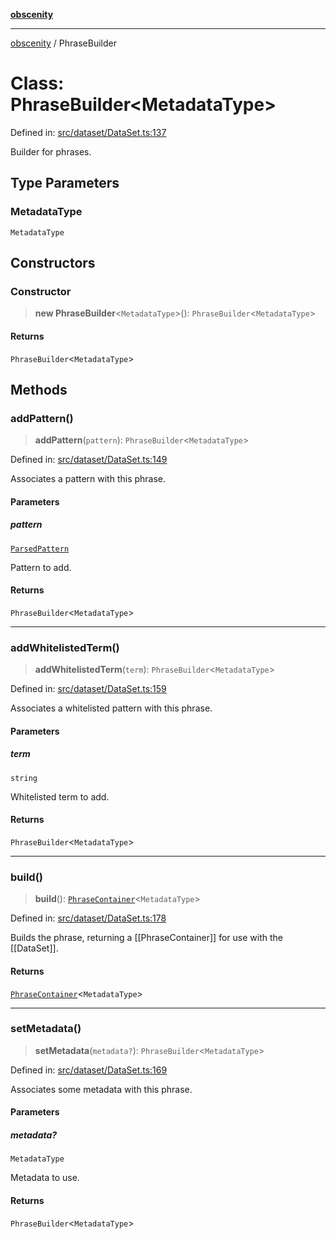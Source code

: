 [**obscenity**](../README.md)

***

[obscenity](../README.md) / PhraseBuilder

# Class: PhraseBuilder\<MetadataType\>

Defined in: [src/dataset/DataSet.ts:137](https://github.com/jo3-l/obscenity/blob/907e5d7d34bb29e7d66f262535368ae2d124a8eb/src/dataset/DataSet.ts#L137)

Builder for phrases.

## Type Parameters

### MetadataType

`MetadataType`

## Constructors

### Constructor

> **new PhraseBuilder**\<`MetadataType`\>(): `PhraseBuilder`\<`MetadataType`\>

#### Returns

`PhraseBuilder`\<`MetadataType`\>

## Methods

### addPattern()

> **addPattern**(`pattern`): `PhraseBuilder`\<`MetadataType`\>

Defined in: [src/dataset/DataSet.ts:149](https://github.com/jo3-l/obscenity/blob/907e5d7d34bb29e7d66f262535368ae2d124a8eb/src/dataset/DataSet.ts#L149)

Associates a pattern with this phrase.

#### Parameters

##### pattern

[`ParsedPattern`](../interfaces/ParsedPattern.md)

Pattern to add.

#### Returns

`PhraseBuilder`\<`MetadataType`\>

***

### addWhitelistedTerm()

> **addWhitelistedTerm**(`term`): `PhraseBuilder`\<`MetadataType`\>

Defined in: [src/dataset/DataSet.ts:159](https://github.com/jo3-l/obscenity/blob/907e5d7d34bb29e7d66f262535368ae2d124a8eb/src/dataset/DataSet.ts#L159)

Associates a whitelisted pattern with this phrase.

#### Parameters

##### term

`string`

Whitelisted term to add.

#### Returns

`PhraseBuilder`\<`MetadataType`\>

***

### build()

> **build**(): [`PhraseContainer`](../interfaces/PhraseContainer.md)\<`MetadataType`\>

Defined in: [src/dataset/DataSet.ts:178](https://github.com/jo3-l/obscenity/blob/907e5d7d34bb29e7d66f262535368ae2d124a8eb/src/dataset/DataSet.ts#L178)

Builds the phrase, returning a [[PhraseContainer]] for use with the
[[DataSet]].

#### Returns

[`PhraseContainer`](../interfaces/PhraseContainer.md)\<`MetadataType`\>

***

### setMetadata()

> **setMetadata**(`metadata?`): `PhraseBuilder`\<`MetadataType`\>

Defined in: [src/dataset/DataSet.ts:169](https://github.com/jo3-l/obscenity/blob/907e5d7d34bb29e7d66f262535368ae2d124a8eb/src/dataset/DataSet.ts#L169)

Associates some metadata with this phrase.

#### Parameters

##### metadata?

`MetadataType`

Metadata to use.

#### Returns

`PhraseBuilder`\<`MetadataType`\>
